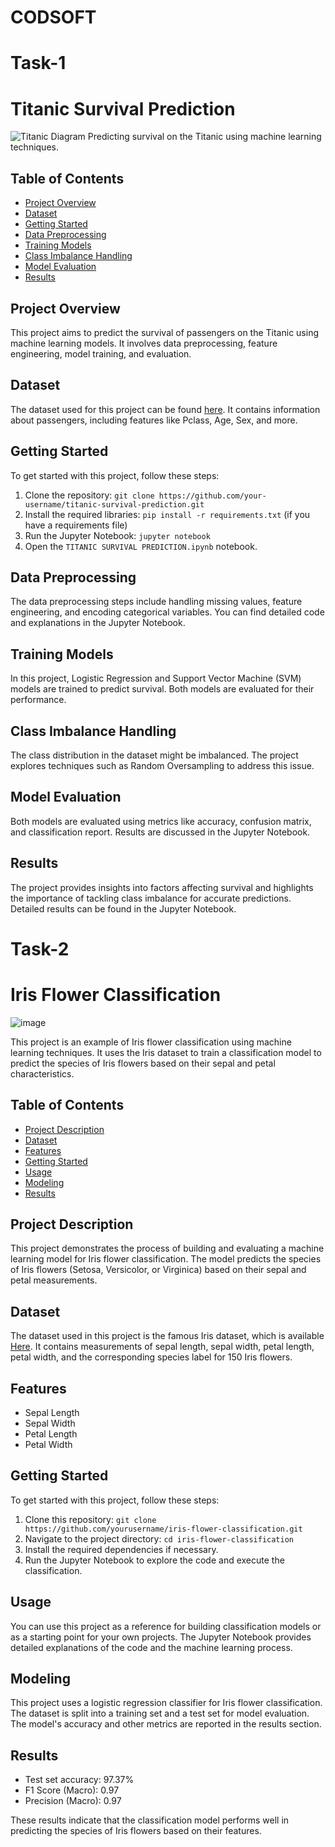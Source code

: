 # CODSOFT
# Task-1
# Titanic Survival Prediction
![Titanic Diagram](https://upload.wikimedia.org/wikipedia/commons/7/76/Titanic_Portside_Diagram.jpg)
Predicting survival on the Titanic using machine learning techniques.

## Table of Contents

- [Project Overview](#project-overview)
- [Dataset](#dataset)
- [Getting Started](#getting-started)
- [Data Preprocessing](#data-preprocessing)
- [Training Models](#training-models)
- [Class Imbalance Handling](#class-imbalance-handling)
- [Model Evaluation](#model-evaluation)
- [Results](#results)

## Project Overview

This project aims to predict the survival of passengers on the Titanic using machine learning models. It involves data preprocessing, feature engineering, model training, and evaluation.

## Dataset

The dataset used for this project can be found [here](https://www.kaggle.com/datasets/brendan45774/test-file). It contains information about passengers, including features like Pclass, Age, Sex, and more.

## Getting Started

To get started with this project, follow these steps:

1. Clone the repository: `git clone https://github.com/your-username/titanic-survival-prediction.git`
2. Install the required libraries: `pip install -r requirements.txt` (if you have a requirements file)
3. Run the Jupyter Notebook: `jupyter notebook`
4. Open the `TITANIC SURVIVAL PREDICTION.ipynb` notebook.

## Data Preprocessing

The data preprocessing steps include handling missing values, feature engineering, and encoding categorical variables. You can find detailed code and explanations in the Jupyter Notebook.

## Training Models

In this project, Logistic Regression and Support Vector Machine (SVM) models are trained to predict survival. Both models are evaluated for their performance.

## Class Imbalance Handling

The class distribution in the dataset might be imbalanced. The project explores techniques such as Random Oversampling to address this issue.

## Model Evaluation

Both models are evaluated using metrics like accuracy, confusion matrix, and classification report. Results are discussed in the Jupyter Notebook.

## Results

The project provides insights into factors affecting survival and highlights the importance of tackling class imbalance for accurate predictions. Detailed results can be found in the Jupyter Notebook.

# Task-2
# Iris Flower Classification
![image](https://github.com/yadus1111/CODSOFT/assets/139955743/c5540959-68bc-452a-a0ac-b7a2537f412e)



This project is an example of Iris flower classification using machine learning techniques. It uses the Iris dataset to train a classification model to predict the species of Iris flowers based on their sepal and petal characteristics.

## Table of Contents

- [Project Description](#project-description)
- [Dataset](#dataset)
- [Features](#features)
- [Getting Started](#getting-started)
- [Usage](#usage)
- [Modeling](#modeling)
- [Results](#results)

## Project Description <a name="project-description"></a>

This project demonstrates the process of building and evaluating a machine learning model for Iris flower classification. The model predicts the species of Iris flowers (Setosa, Versicolor, or Virginica) based on their sepal and petal measurements.

## Dataset <a name="dataset"></a>

The dataset used in this project is the famous Iris dataset, which is available [Here](https://www.kaggle.com/datasets/arshid/iris-flower-dataset). It contains measurements of sepal length, sepal width, petal length, petal width, and the corresponding species label for 150 Iris flowers.

## Features <a name="features"></a>

- Sepal Length
- Sepal Width
- Petal Length
- Petal Width

## Getting Started <a name="getting-started"></a>

To get started with this project, follow these steps:

1. Clone this repository: `git clone https://github.com/yourusername/iris-flower-classification.git`
2. Navigate to the project directory: `cd iris-flower-classification`
3. Install the required dependencies if necessary.
4. Run the Jupyter Notebook to explore the code and execute the classification.

## Usage <a name="usage"></a>

You can use this project as a reference for building classification models or as a starting point for your own projects. The Jupyter Notebook provides detailed explanations of the code and the machine learning process.

## Modeling <a name="modeling"></a>

This project uses a logistic regression classifier for Iris flower classification. The dataset is split into a training set and a test set for model evaluation. The model's accuracy and other metrics are reported in the results section.

## Results <a name="results"></a>

- Test set accuracy: 97.37%
- F1 Score (Macro): 0.97
- Precision (Macro): 0.97

These results indicate that the classification model performs well in predicting the species of Iris flowers based on their features.
